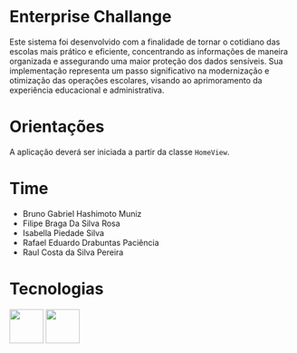 
# Enterprise Challange


Este sistema foi desenvolvido com a finalidade de tornar o cotidiano das escolas mais prático e eficiente, concentrando as informações de maneira organizada e assegurando uma maior proteção dos dados sensíveis. Sua implementação representa um passo significativo na modernização e otimização das operações escolares, visando ao aprimoramento da experiência educacional e administrativa.

# Orientações

A aplicação deverá ser iniciada a partir da classe `HomeView`.

# Time

- Bruno Gabriel Hashimoto Muniz
- Filipe Braga Da Silva Rosa
- Isabella Piedade Silva
- Rafael Eduardo Drabuntas Paciência
- Raul Costa da Silva Pereira

# Tecnologias




<img src ="https://github.com/brunohashimotto/enterprise-challenge-2SIOA/assets/15908424/64a690c1-f286-4f5f-b4eb-fd611209a5a4" width="60px" height="60px" />


<img src ="https://upload.wikimedia.org/wikipedia/commons/d/d6/%D8%A6%DB%86%D8%B1%D8%A7%DA%A9%DA%B5.png" width="60px" height="60px" />
